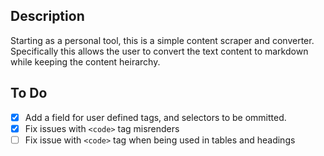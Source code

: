 ## Description
Starting as a personal tool, this is a simple content scraper and converter. Specifically this allows the user to convert the text content to markdown while keeping the content heirarchy.

## To Do
- [x] Add a field for user defined tags, and selectors to be ommitted.
- [x] Fix issues with `<code>` tag misrenders
- [ ] Fix issue with `<code>` tag when being used in tables and headings

